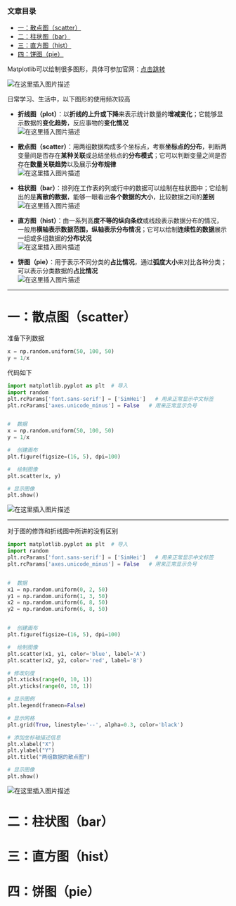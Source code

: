  

### 文章目录

- [一：散点图（scatter）](#scatter_30)
- [二：柱状图（bar）](#bar_115)
- [三：直方图（hist）](#hist_117)
- [四：饼图（pie）](#pie_119)

Matplotlib可以绘制很多图形，具体可参加官网：[点击跳转](https://www.runoob.com/matplotlib/matplotlib-tutorial.html)

![在这里插入图片描述](https://ziquyun.com/main/csdn/img?url=https%3A%2F%2Fimg-blog.csdnimg.cn%2F2c657b03b6f4440da56a1cefc6824ee7.png&rfUrl=https%3A%2F%2Fzhangxing-tech.blog.csdn.net%2Farticle%2Fdetails%2F124679987)

日常学习、生活中，以下图形的使用频次较高

- **折线图（plot）**：以**折线的上升或下降**来表示统计数量的**增减变化**；它能够显示数据的**变化趋势**，反应事物的**变化情况**  
  ![在这里插入图片描述](https://ziquyun.com/main/csdn/img?url=https%3A%2F%2Fimg-blog.csdnimg.cn%2F08b8d829b3d142dbbee0b99fd8095ff2.png&rfUrl=https%3A%2F%2Fzhangxing-tech.blog.csdn.net%2Farticle%2Fdetails%2F124679987)

- **散点图（scatter）**：用两组数据构成多个坐标点，考察**坐标点的分布**，判断两变量间是否存在**某种关联**或总结坐标点的**分布模式**；它可以判断变量之间是否存在**数量关联趋势**以及展示**分布规律**  
  ![在这里插入图片描述](https://ziquyun.com/main/csdn/img?url=https%3A%2F%2Fimg-blog.csdnimg.cn%2F9af64d0ac6f94f2e8ae6bfd726f9c67f.png&rfUrl=https%3A%2F%2Fzhangxing-tech.blog.csdn.net%2Farticle%2Fdetails%2F124679987)

- **柱状图（bar）**：排列在工作表的列或行中的数据可以绘制在柱状图中；它绘制出的是**离散的数据**，能够一眼看出**各个数据的大小**，比较数据之间的**差别**  
  ![在这里插入图片描述](https://ziquyun.com/main/csdn/img?url=https%3A%2F%2Fimg-blog.csdnimg.cn%2Fd5d039904f894f74b65922b604f6ff5e.png&rfUrl=https%3A%2F%2Fzhangxing-tech.blog.csdn.net%2Farticle%2Fdetails%2F124679987)

- **直方图（hist）**：由一系列高**度不等的纵向条纹**或线段表示数据分布的情况，一般用**横轴表示数据范围，纵轴表示分布情况**；它可以绘制**连续性的数据**展示一组或多组数据的**分布状况**  
  ![在这里插入图片描述](https://ziquyun.com/main/csdn/img?url=https%3A%2F%2Fimg-blog.csdnimg.cn%2Fc4547a3dbeca4249a5f9070421c803b1.png&rfUrl=https%3A%2F%2Fzhangxing-tech.blog.csdn.net%2Farticle%2Fdetails%2F124679987)

- **饼图（pie）**：用于表示不同分类的**占比情况**，通过**弧度大小**来对比各种分类；可以表示分类数据的**占比情况**  
  ![在这里插入图片描述](https://ziquyun.com/main/csdn/img?url=https%3A%2F%2Fimg-blog.csdnimg.cn%2F34271c9c7d544617a3f40440ad0f5121.png&rfUrl=https%3A%2F%2Fzhangxing-tech.blog.csdn.net%2Farticle%2Fdetails%2F124679987)

---

# 一：散点图（scatter）

准备下列数据

```python
x = np.random.uniform(50, 100, 50)
y = 1/x
```

代码如下

```python
import matplotlib.pyplot as plt  # 导入
import random
plt.rcParams['font.sans-serif'] = ['SimHei']   # 用来正常显示中文标签
plt.rcParams['axes.unicode_minus'] = False   # 用来正常显示负号


#  数据
x = np.random.uniform(50, 100, 50)
y = 1/x

#  创建画布
plt.figure(figsize=(16, 5), dpi=100)

#  绘制图像
plt.scatter(x, y)

# 显示图像
plt.show()
```

![在这里插入图片描述](https://ziquyun.com/main/csdn/img?url=https%3A%2F%2Fimg-blog.csdnimg.cn%2F91cc3030cd394287847f8fa86296d990.png&rfUrl=https%3A%2F%2Fzhangxing-tech.blog.csdn.net%2Farticle%2Fdetails%2F124679987)

---

对于图的修饰和折线图中所讲的没有区别

```python
import matplotlib.pyplot as plt  # 导入
import random
plt.rcParams['font.sans-serif'] = ['SimHei']   # 用来正常显示中文标签
plt.rcParams['axes.unicode_minus'] = False   # 用来正常显示负号


#  数据
x1 = np.random.uniform(0, 2, 50)
y1 = np.random.uniform(1, 3, 50)
x2 = np.random.uniform(6, 8, 50)
y2 = np.random.uniform(6, 8, 50)


#  创建画布
plt.figure(figsize=(16, 5), dpi=100)

#  绘制图像
plt.scatter(x1, y1, color='blue', label='A')
plt.scatter(x2, y2, color='red', label='B')

# 修改刻度
plt.xticks(range(0, 10, 1))
plt.yticks(range(0, 10, 1))

# 显示图例
plt.legend(frameon=False)

# 显示网格
plt.grid(True, linestyle='--', alpha=0.3, color='black')

# 添加坐标轴描述信息
plt.xlabel("X")
plt.ylabel("Y")
plt.title("两组数据的散点图")

# 显示图像
plt.show()
```

![在这里插入图片描述](https://ziquyun.com/main/csdn/img?url=https%3A%2F%2Fimg-blog.csdnimg.cn%2F0afc377c412948c8a5cf3065a11020c2.png&rfUrl=https%3A%2F%2Fzhangxing-tech.blog.csdn.net%2Farticle%2Fdetails%2F124679987)

# 二：柱状图（bar）

# 三：直方图（hist）

# 四：饼图（pie）